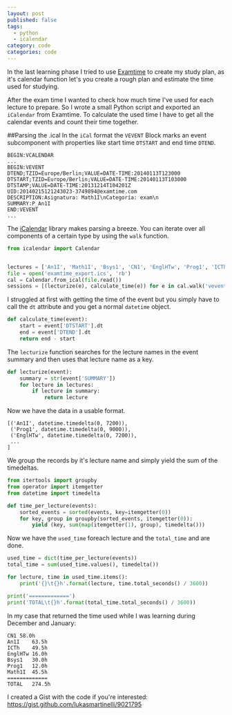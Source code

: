 ```yaml
---
layout: post
published: false
tags: 
  - python
  - icalendar
category: code
categories: code
---
```


In the last learning phase I tried to use [Examtime](https://www.examtime.com/) to create my study plan, as it's calendar function let's you create a rough plan and estimate the time used for studying.

After the exam time I wanted to check how much time I've used for each lecture to prepare. So I wrote a small Python script and exported an `iCalendar` from Examtime.
To calculate the used time I have to get all the calendar events and count their time together.

##Parsing the .ical
In the `iCal` format the `VEVENT` Block marks an event subcomponent with properties like start time `DTSTART` and end time `DTEND`.

```
BEGIN:VCALENDAR
...
BEGIN:VEVENT
DTEND;TZID=Europe/Berlin;VALUE=DATE-TIME:20140113T123000
DTSTART;TZID=Europe/Berlin;VALUE=DATE-TIME:20140113T103000
DTSTAMP;VALUE=DATE-TIME:20131214T104201Z
UID:20140215121243023-3749894@examtime.com
DESCRIPTION:Asignatura: Math1I\nCategoría: exam\n
SUMMARY:P_An1I
END:VEVENT
...
```
The [iCalendar](http://icalendar.readthedocs.org/en/latest/) library makes parsing a breeze. You can iterate over all components of a certain type by using the `walk` function.
```python
from icalendar import Calendar


lectures = ['An1I', 'Math1I', 'Bsys1', 'CN1', 'EnglHTw', 'Prog1', 'ICTh']
file = open('examtime_export.ics', 'rb')
cal = Calendar.from_ical(file.read())
sessions = [(lecturize(e), calculate_time(e)) for e in cal.walk('vevent')]
```
I struggled at first with getting the time of the event but you simply have to call  the `dt` attribute and you get a normal `datetime` object.
```python
def calculate_time(event):
    start = event['DTSTART'].dt
    end = event['DTEND'].dt
    return end - start
```
The `lecturize` function searches for the lecture names in the event summary and then uses that lecture name as a key.
```python
def lecturize(event):
    summary = str(event['SUMMARY'])
    for lecture in lectures:
        if lecture in summary:
            return lecture
```
Now we have the data in a usable format.
```
[('An1I', datetime.timedelta(0, 7200)),
 ('Prog1', datetime.timedelta(0, 9000)),
 ('EnglHTw', datetime.timedelta(0, 7200)),
 ...
]
```
We group the records by it's lecture name and simply yield the sum of the timedeltas.
```python
from itertools import groupby
from operator import itemgetter
from datetime import timedelta

def time_per_lecture(events):
    sorted_events = sorted(events, key=itemgetter(0))
    for key, group in groupby(sorted_events, itemgetter(0)):
        yield (key, sum(map(itemgetter(1), group), timedelta()))
```
Now we have the `used_time` foreach lecture and the `total_time` and are done.
```python
used_time = dict(time_per_lecture(events))
total_time = sum(used_time.values(), timedelta())

for lecture, time in used_time.items():
    print('{}\t{}h'.format(lecture, time.total_seconds() / 3600))

print('=============')
print('TOTAL\t{}h'.format(total_time.total_seconds() / 3600))
```
In my case that returned the time used while I was learning during December and January:
```
CN1	58.0h
An1I	63.5h
ICTh	49.5h
EnglHTw	16.0h
Bsys1	30.0h
Prog1	12.0h
Math1I	45.5h
=============
TOTAL	274.5h
```

I created a Gist with the code if you're interested:
https://gist.github.com/lukasmartinelli/9021795